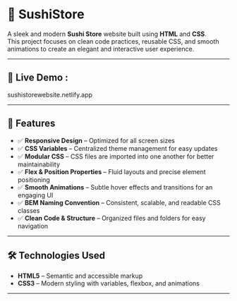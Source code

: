 # 🍣 SushiStore

A sleek and modern **Sushi Store** website built using **HTML** and **CSS**.  
This project focuses on clean code practices, reusable CSS, and smooth animations to create an elegant and interactive user experience.

---

## 🔗 Live Demo :
sushistorewebsite.netlify.app

---

## 🌟 Features
- ✅ **Responsive Design** – Optimized for all screen sizes  
- ✅ **CSS Variables** – Centralized theme management for easy updates  
- ✅ **Modular CSS** – CSS files are imported into one another for better maintainability  
- ✅ **Flex & Position Properties** – Fluid layouts and precise element positioning  
- ✅ **Smooth Animations** – Subtle hover effects and transitions for an engaging UI  
- ✅ **BEM Naming Convention** – Consistent, scalable, and readable CSS classes  
- ✅ **Clean Code & Structure** – Organized files and folders for easy navigation  

---

## 🛠️ Technologies Used
- **HTML5** – Semantic and accessible markup  
- **CSS3** – Modern styling with variables, flexbox, and animations  

---
